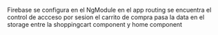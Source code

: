 
Firebase se configura en el NgModule
en el app routing se encuentra el control de accceso por sesion
el carrito de compra pasa la data en el storage entre la shoppingcart component y home component
